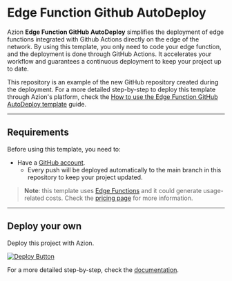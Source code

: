 # Edge Function Github AutoDeploy

Azion **Edge Function GitHub AutoDeploy** simplifies the deployment of edge functions integrated with Github Actions directly on the edge of the network. By using this template, you only need to code your edge function, and the deployment is done through GitHub Actions. It accelerates your workflow and guarantees a continuous deployment to keep your project up to date.

This repository is an example of the new GitHub repository created during the deployment. For a more detailed step-by-step to deploy this template through Azion's platform, check the [How to use the Edge Function GitHub AutoDeploy template](https://www.azion.com/en/documentation/products/guides/edge-function-github-autodeploy/) guide.

---

## Requirements

Before using this template, you need to:

- Have a [GitHub account](https://github.com/signup).
  - Every push will be deployed automatically to the main branch in this repository to keep your project updated.

> **Note**: this template uses [Edge Functions](https://www.azion.com/en/documentation/products/build/edge-application/edge-functions/) and it could generate usage-related costs. Check the [pricing page](https://www.azion.com/en/pricing/) for more information.

---

## Deploy your own

Deploy this project with Azion.

[![Deploy Button](/static/button.png)](https://console.azion.com/create/github/edge-function-github-autodeploy "Deploy with Azion")

For a more detailed step-by-step, check the [documentation](https://www.azion.com/en/documentation/products/guides/edge-function-github-autodeploy/).